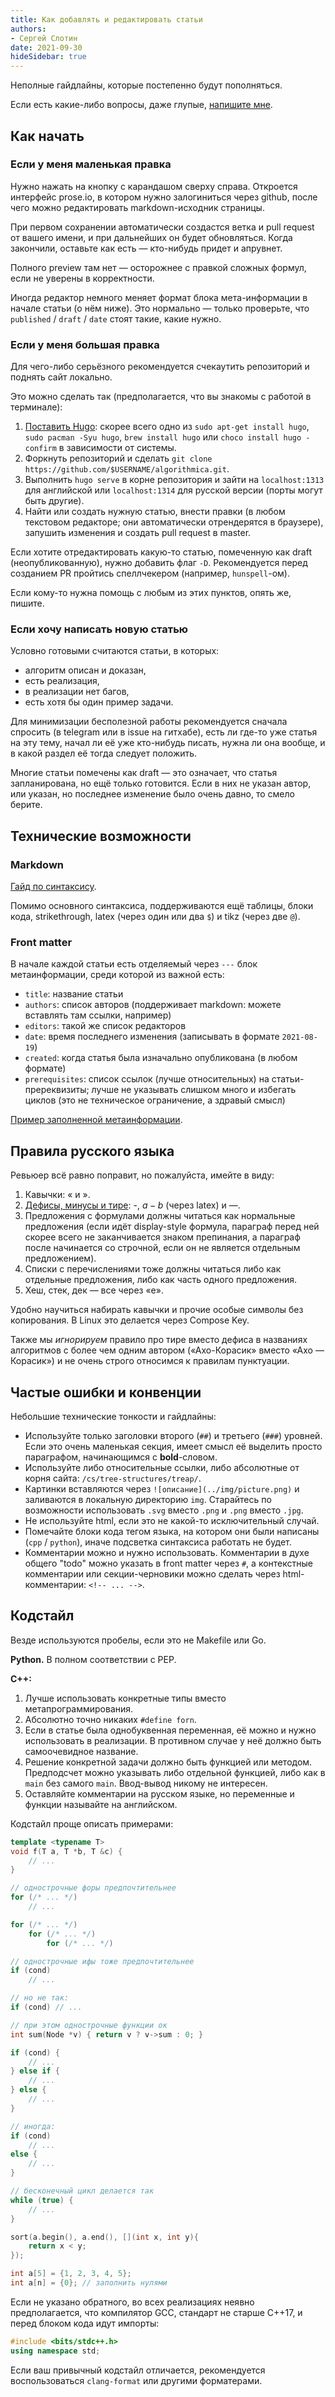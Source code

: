 ```yaml
---
title: Как добавлять и редактировать статьи
authors:
- Сергей Слотин
date: 2021-09-30
hideSidebar: true
---
```


Неполные гайдлайны, которые постепенно будут пополняться.

Если есть какие-либо вопросы, даже глупые, [напишите мне](https://t.me/bydlokoder).

## Как начать

### Если у меня маленькая правка

Нужно нажать на кнопку с карандашом сверху справа. Откроется интерфейс prose.io, в котором нужно залогиниться через github, после чего можно редактировать markdown-исходник страницы.

При первом сохранении автоматически создастся ветка и pull request от вашего имени, и при дальнейших он будет обновляться. Когда закончили, оставьте как есть — кто-нибудь придет и апрувнет.

Полного preview там нет — осторожнее с правкой сложных формул, если не уверены в корректности.

Иногда редактор немного меняет формат блока мета-информации в начале статьи (о нём ниже). Это нормально — только проверьте, что `published` / `draft` / `date` стоят такие, какие нужно.

### Если у меня большая правка

Для чего-либо серьёзного рекомендуется счекаутить репозиторий и поднять сайт локально.

Это можно сделать так (предполагается, что вы знакомы с работой в терминале):

1. [Поставить Hugo](https://gohugo.io/getting-started/installing/): скорее всего одно из `sudo apt-get install hugo`, `sudo pacman -Syu hugo`, `brew install hugo` или `choco install hugo -confirm` в зависимости от системы.
2. Форкнуть репозиторий и сделать `git clone https://github.com/$USERNAME/algorithmica.git`.
3. Выполнить `hugo serve` в корне репозитория и зайти на `localhost:1313` для английской или `localhost:1314` для русской версии (порты могут быть другие).
4. Найти или создать нужную статью, внести правки (в любом текстовом редакторе; они автоматически отрендерятся в браузере), запушить изменения и создать pull request в master.

Если хотите отредактировать какую-то статью, помеченную как draft (неопубликованную), нужно добавить флаг `-D`. Рекомендуется перед созданием PR пройтись спеллчекером (например, `hunspell`-ом).

Если кому-то нужна помощь с любым из этих пунктов, опять же, пишите.

### Если хочу написать новую статью

Условно готовыми считаются статьи, в которых:

- алгоритм описан и доказан,
- есть реализация,
- в реализации нет багов,
- есть хотя бы один пример задачи.

Для минимизации бесполезной работы рекомендуется сначала спросить (в telegram или в issue на гитхабе), есть ли где-то уже статья на эту тему, начал ли её уже кто-нибудь писать, нужна ли она вообще, и в какой раздел её тогда следует положить.

Многие статьи помечены как draft — это означает, что статья запланирована, но ещё только готовится. Если в них не указан автор, или указан, но последнее изменение было очень давно, то смело берите.

## Технические возможности

### Markdown

[Гайд по синтаксису](https://www.markdownguide.org/basic-syntax/).

Помимо основного синтаксиса, поддерживаются ещё таблицы, блоки кода, strikethrough, latex (через один или два `$`) и tikz (через две `@`).

### Front matter

В начале каждой статьи есть отделяемый через `---` блок метаинформации, среди которой из важной есть:

- `title`: название статьи
- `authors`: список авторов (поддерживает markdown: можете вставлять там ссылки, например)
- `editors`: такой же список редакторов
- `date`: время последнего изменения (записывать в формате `2021-08-19`)
- `created`: когда статья была изначально опубликована (в любом формате)
- `prerequisites`: список ссылок (лучше относительных) на статьи-пререквизиты; лучше не указывать слишком много и избегать циклов (это не техническое ограничение, а здравый смысл)

[Пример заполненной метаинформации](https://raw.githubusercontent.com/algorithmica-org/algorithmica/master/content/russian/cs/bst/treap.md).

## Правила русского языка

Ревьюер всё равно поправит, но пожалуйста, имейте в виду:

1. Кавычки: « и ».
2. [Дефисы, минусы и тире](https://www.artlebedev.ru/kovodstvo/sections/97/): -, $a-b$ (через latex) и —.
3. Предложения с формулами должны читаться как нормальные предложения (если идёт display-style формула, параграф перед ней скорее всего не заканчивается знаком препинания, а параграф после начинается со строчной, если он не является отдельным предложением).
4. Списки с перечислениями тоже должны читаться либо как отдельные предложения, либо как часть одного предложения.
5. Хеш, стек, дек — все через «е».

Удобно научиться набирать кавычки и прочие особые символы без копирования. В Linux это делается через Compose Key.

Также мы *игнорируем* правило про тире вместо дефиса в названиях алгоритмов с более чем одним автором («Ахо-Корасик» вместо «Ахо — Корасик») и не очень строго относимся к правилам пунктуации.

## Частые ошибки и конвенции

Небольшие технические тонкости и гайдлайны:

- Используйте только заголовки второго (`##`) и третьего (`###`) уровней. Если это очень маленькая секция, имеет смысл её выделить просто параграфом, начинающимся с **bold**-словом.
- Используйте либо относительные ссылки, либо абсолютные от корня сайта: `/cs/tree-structures/treap/`.
- Картинки вставляются через `![описание](../img/picture.png)` и заливаются в локальную директорию `img`. Старайтесь по возможности использовать `.svg` вместо `.png` и `.png` вместо `.jpg`.
- Не используйте html, если это не какой-то исключительный случай.
- Помечайте блоки кода тегом языка, на котором они были написаны (`cpp` / `python`), иначе подсветка синтаксиса работать не будет.
- Комментарии можно и нужно использовать. Комментарии в духе общего "todo" можно указать в front matter через `#`, а контекстные комментарии или секции-черновики можно сделать через html-комментарии: `<!-- ... -->`.

## Кодстайл

Везде используются пробелы, если это не Makefile или Go.

**Python.** В полном соответствии с PEP.

**C++:**

1. Лучше использовать конкретные типы вместо метапрограммирования.
2. Абсолютно точно никаких `#define forn`.
3. Если в статье была однобуквенная переменная, её можно и нужно использовать в реализации. В противном случае у неё должно быть самоочевидное название.
4. Решение конкретной задачи должно быть функцией или методом. Предподсчет можно указывать либо отдельной функцией, либо как в `main` без самого `main`. Ввод-вывод никому не интересен.
5. Оставляйте комментарии на русском языке, но переменные и функции называйте на английском.

Кодстайл проще описать примерами:

```cpp
template <typename T>
void f(T a, T *b, T &c) {
    // ...
}

// однострочные форы предпочтительнее
for (/* ... */)
    // ...

for (/* ... */)
    for (/* ... */)
        for (/* ... */)

// однострочные ифы тоже предпочтительнее
if (cond)
    // ...

// но не так:
if (cond) // ...

// при этом однострочные функции ок
int sum(Node *v) { return v ? v->sum : 0; }

if (cond) {
    // ...
} else if {
    // ...
} else {
    // ...
}

// иногда:
if (cond)
    // ...
else {
    // ...
}

// бесконечный цикл делается так
while (true) {
    // ...
}

sort(a.begin(), a.end(), [](int x, int y){
    return x < y;
});

int a[5] = {1, 2, 3, 4, 5};
int a[n] = {0}; // заполнить нулями
```

Если не указано обратного, во всех реализациях неявно предполагается, что компилятор GCC, стандарт не старше C++17, и перед блоком кода идут импорты:

```cpp
#include <bits/stdc++.h>
using namespace std;
```

Если ваш привычный кодстайл отличается, рекомендуется воспользоваться `clang-format` или другими форматерами.
